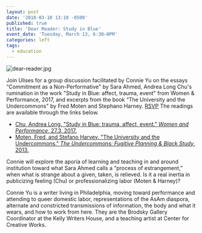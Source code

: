 ```yaml
---
layout: post
date: '2018-03-10 13:10 -0500'
published: true
title: 'Dear Reader: Study in Blue'
event_date: 'Tuesday, March 13, 6:30–8PM'
categories: left
tags:
  - education
---
```

![dear-reader.jpg]({{site.baseurl}}/assets/img/dear-reader.jpg)

Join Ulises for a group discussion facilitated by Connie Yu on the essays “Commitment as a Non-Performative" by Sara Ahmed, Andrea Long Chu's rumination in the work "Study in Blue: affect, trauma, event" from  Women & Performance, 2017, and excerpts from the book “The University and the Undercommons" by Fred Moten and Stephano Harney. [RSVP](https://www.facebook.com/events/227155514510749/) The readings are available through the links below.

- [Chu, Andrea Long. "Study in Blue: trauma, affect, event." _Women and Performance_, 27.3, 2017.](https://www.womenandperformance.org/bonus-articles-1/andrea-long-chu-27-3)
- [Moten, Fred, and Stefano Harvey. "The University and the Undercommons." _The Undercommons: Fugitive Planning & Black Study_, 2013.](https://drive.google.com/file/d/1g9Rkz28SuuhZPpHPQ2A9aquY0iKEOo5b/view?usp=sharing)

Connie will explore the aporia of learning and teaching in and around institution toward what Sara Ahmed calls a “process of estrangement,” when what is strange about a given, taken, is relieved. Is it a real inertia in publicizing feeling (Chu) or professionalizing labor (Moten & Harney)? 

Connie Yu is a writer living in Philadelphia, moving toward performance and attending to queer domestic labor, representations of the AsAm diaspora, alternate and constricted transmissions of information, the body and what it wears, and how to work from here. They are the Brodsky Gallery Coordinator at the Kelly Writers House, and a teaching artist at Center for Creative Works.
